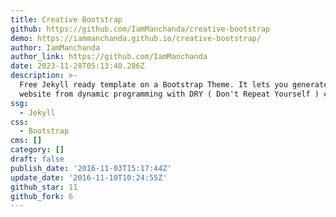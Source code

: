 ```yaml
---
title: Creative Bootstrap
github: https://github.com/IamManchanda/creative-bootstrap
demo: https://iammanchanda.github.io/creative-bootstrap/
author: IamManchanda
author_link: https://github.com/IamManchanda
date: 2023-11-28T05:13:40.286Z
description: >-
  Free Jekyll ready template on a Bootstrap Theme. It lets you generate static
  website from dynamic programming with DRY ( Don't Repeat Yourself ) coding.
ssg:
  - Jekyll
css:
  - Bootstrap
cms: []
category: []
draft: false
publish_date: '2016-11-03T15:17:44Z'
update_date: '2016-11-10T10:24:55Z'
github_star: 11
github_fork: 6
---
```


